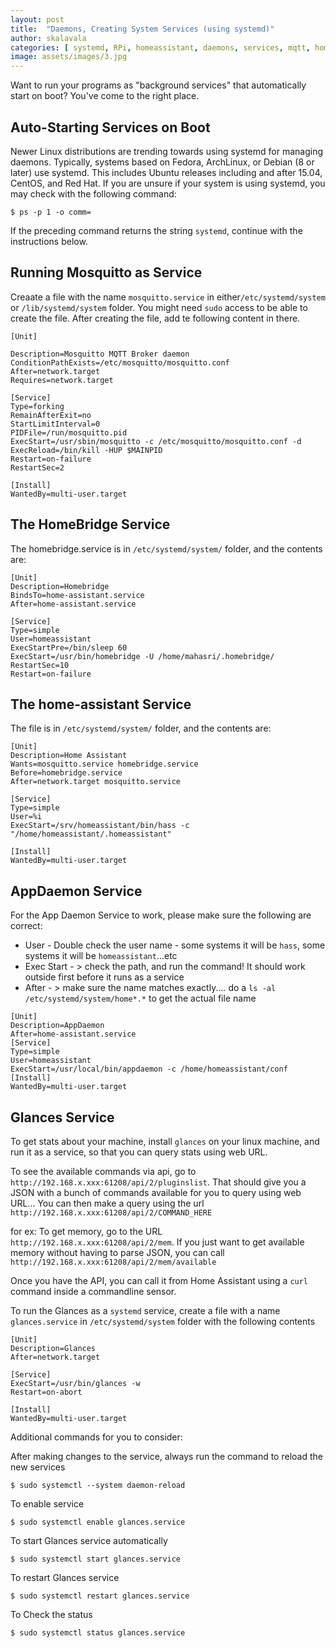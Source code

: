 ```yaml
---
layout: post
title:  "Daemons, Creating System Services (using systemd)"
author: skalavala
categories: [ systemd, RPi, homeassistant, daemons, services, mqtt, homebridge, App-Daemon ]
image: assets/images/3.jpg
---
```

Want to run your programs as "background services" that automatically start on boot? You've come to the right place.

## Auto-Starting Services on Boot

Newer Linux distributions are trending towards using systemd for managing daemons. Typically, systems based on Fedora, ArchLinux, or Debian (8 or later) use systemd. This includes Ubuntu releases including and after 15.04, CentOS, and Red Hat. If you are unsure if your system is using systemd, you may check with the following command:

```
$ ps -p 1 -o comm=
```
If the preceding command returns the string `systemd`, continue with the instructions below.

## Running Mosquitto as Service

Creaate a file with the name `mosquitto.service` in either`/etc/systemd/system` or `/lib/systemd/system` folder. You might need `sudo` access to be able to create the file. After creating the file, add te following content in there. 

```
[Unit]

Description=Mosquitto MQTT Broker daemon
ConditionPathExists=/etc/mosquitto/mosquitto.conf
After=network.target
Requires=network.target

[Service]
Type=forking
RemainAfterExit=no
StartLimitInterval=0
PIDFile=/run/mosquitto.pid
ExecStart=/usr/sbin/mosquitto -c /etc/mosquitto/mosquitto.conf -d
ExecReload=/bin/kill -HUP $MAINPID
Restart=on-failure
RestartSec=2

[Install]
WantedBy=multi-user.target
```

## The HomeBridge Service
The homebridge.service is in `/etc/systemd/system/` folder, and the contents are:

```
[Unit]
Description=Homebridge
BindsTo=home-assistant.service
After=home-assistant.service

[Service]
Type=simple
User=homeassistant
ExecStartPre=/bin/sleep 60
ExecStart=/usr/bin/homebridge -U /home/mahasri/.homebridge/
RestartSec=10
Restart=on-failure
```

## The home-assistant Service

The file is in `/etc/systemd/system/` folder, and the contents are:

```
[Unit]
Description=Home Assistant
Wants=mosquitto.service homebridge.service
Before=homebridge.service
After=network.target mosquitto.service

[Service]
Type=simple
User=%i
ExecStart=/srv/homeassistant/bin/hass -c "/home/homeassistant/.homeassistant"

[Install]
WantedBy=multi-user.target
```

## AppDaemon Service

For the App Daemon Service to work, please make sure the following are correct:
* User - Double check the user name - some systems it will be `hass`, some systems it will be `homeassistant`...etc
* Exec Start - > check the path, and run the command! It should work outside first before it runs as a service  
* After - > make sure the name matches exactly.... do a `ls -al /etc/systemd/system/home*.*` to get the actual file name

```
[Unit]
Description=AppDaemon
After=home-assistant.service
[Service]
Type=simple
User=homeassistant
ExecStart=/usr/local/bin/appdaemon -c /home/homeassistant/conf
[Install]
WantedBy=multi-user.target
```

## Glances Service
To get stats about your machine, install `glances` on your linux machine, and run it as a service, so that you can query stats using web URL.

To see the available commands via api, go to `http://192.168.x.xxx:61208/api/2/pluginslist`. That should give you a JSON with a bunch of commands available for you to query using web URL... You can then make a query using the url `http://192.168.x.xxx:61208/api/2/COMMAND_HERE`

for ex: To get memory, go to the URL `http://192.168.x.xxx:61208/api/2/mem`. If you just want to get available memory without having to parse JSON, you can call `http://192.168.x.xxx:61208/api/2/mem/available`

Once you have the API, you can call it from Home Assistant using a `curl` command inside a commandline sensor.

To run the Glances as a `systemd` service, create a file with a name `glances.service` in `/etc/systemd/system` folder with the following contents

```
[Unit]
Description=Glances
After=network.target

[Service]
ExecStart=/usr/bin/glances -w
Restart=on-abort

[Install]
WantedBy=multi-user.target

```

Additional commands for you to consider:

After making changes to the service, always run the command to reload the new services
```
$ sudo systemctl --system daemon-reload
```

To enable service
```
$ sudo systemctl enable glances.service
```

To start Glances service automatically
```
$ sudo systemctl start glances.service
```

To restart Glances service
``` 
$ sudo systemctl restart glances.service
```

To Check the status
```
$ sudo systemctl status glances.service
```

